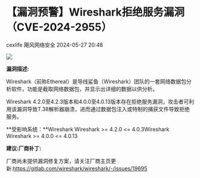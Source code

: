 #  【漏洞预警】Wireshark拒绝服务漏洞（CVE-2024-2955）   
cexlife  飓风网络安全   2024-05-27 20:48  
  
![](https://mmbiz.qpic.cn/mmbiz_png/ibhQpAia4xu03PicyKGiag6SVsw5aQCKASgy44MEcIejTV4fYyPeAgWch5JATOMwXmuxWUr3jA6icjxbRECI3JoZyAg/640?wx_fmt=png&from=appmsg "")  
  
**漏洞描述:**  
  
Wireshark（前称Ethereal）是导线鲨鱼（Wireshark）团队的一套网络数据包分析软件，功能是截取网络数据包，并显示出详细的数据以供分析。  
  
Wireshark 4.2.0至4.2.3版本和4.0.0至4.0.13版本存在拒绝服务漏洞，攻击者可利用该漏洞导致T.38解析器崩溃，进而通过数据包注入或特制的捕获文件导致拒绝服务。  
  
  
**受影响系统：**Wireshark Wireshark >= 4.2.0 <= 4.0.3Wireshark Wireshark >= 4.0.0 <= 4.0.13  
  
**建议:厂商补丁:**  
  
厂商尚未提供漏洞修复方案，请关注厂商主页更新:https://gitlab.com/wireshark/wireshark/-/issues/19695  
  
